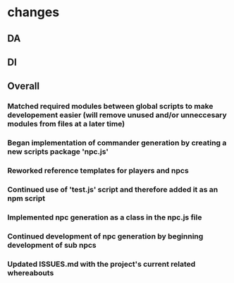 # changes

## DA

## DI

## Overall

### Matched required modules between global scripts to make developement easier (will remove unused and/or unneccesary modules from files at a later time)

### Began implementation of commander generation by creating a new scripts package 'npc.js'

### Reworked reference templates for players and npcs

### Continued use of 'test.js' script and therefore added it as an npm script

### Implemented npc generation as a class in the npc.js file

### Continued development of npc generation by beginning development of sub npcs

### Updated ISSUES.md with the project's current related whereabouts
